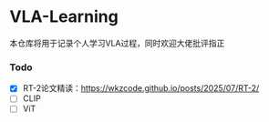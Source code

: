 # VLA-Learning
本仓库将用于记录个人学习VLA过程，同时欢迎大佬批评指正

### Todo
- [x] RT-2论文精读：https://wkzcode.github.io/posts/2025/07/RT-2/
- [ ] CLIP
- [ ] ViT
